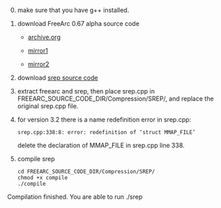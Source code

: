 0. make sure that you have g++ installed.

1. download FreeArc 0.67 alpha source code
   
   - [archive.org](https://web.archive.org/web/20150319192112/http://freearc.org/download/testing/FreeArc-0.67-alpha-sources.tar.bz2)
   
   - [mirror1](https://fa.krinkels.org/?download=1&kcccount=https://fa.krinkels.org/downloads/testing/FreeArc-0.67-alpha-sources.tar.bz2)
   
   - [mirror2](https://github.com/mirror/freearc)

2. download [srep source code ](https://web.archive.org/web/20160417040351/http://freearc.org/download/research/srep32.zip)

3. extract freearc and srep, then place srep.cpp in FREEARC_SOURCE_CODE_DIR/Compression/SREP/, and replace the original srep.cpp file.

4. for version 3.2 there is a name redefinition error in srep.cpp:
   
   `srep.cpp:338:8: error: redefinition of ‘struct MMAP_FILE’`
   
   delete the declaration of MMAP_FILE in srep.cpp line 338.

5. compile srep
   
   ```
   cd FREEARC_SOURCE_CODE_DIR/Compression/SREP/
   chmod +x compile
   ./compile
   ```

Compilation finished. You are able to run ./srep
